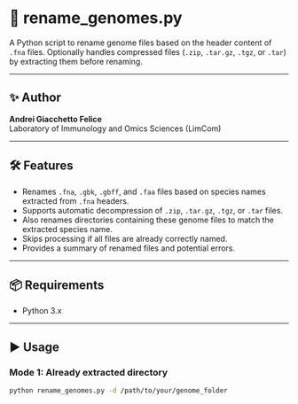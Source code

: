 # 🧬 rename_genomes.py

A Python script to rename genome files based on the header content of `.fna` files. Optionally handles compressed files (`.zip`, `.tar.gz`, `.tgz`, or `.tar`) by extracting them before renaming.

---

## ✨ Author

**Andrei Giacchetto Felice**  
Laboratory of Immunology and Omics Sciences (LimCom) 

---

## 🛠️ Features

- Renames `.fna`, `.gbk`, `.gbff`, and `.faa` files based on species names extracted from `.fna` headers.
- Supports automatic decompression of `.zip`, `.tar.gz`, `.tgz`, or `.tar` files.
- Also renames directories containing these genome files to match the extracted species name.
- Skips processing if all files are already correctly named.
- Provides a summary of renamed files and potential errors.

---

## 📦 Requirements

- Python 3.x

---

## ▶️ Usage

### Mode 1: Already extracted directory

```bash
python rename_genomes.py -d /path/to/your/genome_folder
